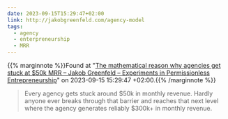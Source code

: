 ```yaml
---
date: 2023-09-15T15:29:47+02:00
link: http://jakobgreenfeld.com/agency-model
tags:
  - agency
  - enterpreneurship
  - MRR
---
```

{{% marginnote %}}Found at "[The mathematical reason why agencies get stuck at $50k MRR – Jakob Greenfeld – Experiments in Permissionless Entrepreneurship](https://web.archive.org/web/20230915152947/http://jakobgreenfeld.com/agency-model)" on 2023-09-15 15:29:47 +02:00.{{% /marginnote %}}

> Every agency gets stuck around $50k in monthly revenue. Hardly anyone ever breaks through that barrier and reaches that next level where the agency generates reliably $300k+ in monthly revenue.